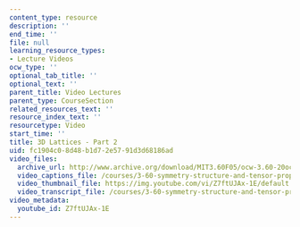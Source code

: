 ```yaml
---
content_type: resource
description: ''
end_time: ''
file: null
learning_resource_types:
- Lecture Videos
ocw_type: ''
optional_tab_title: ''
optional_text: ''
parent_title: Video Lectures
parent_type: CourseSection
related_resources_text: ''
resource_index_text: ''
resourcetype: Video
start_time: ''
title: 3D Lattices - Part 2
uid: fc1904c0-8d48-b1d7-2e57-91d3d68186ad
video_files:
  archive_url: http://www.archive.org/download/MIT3.60F05/ocw-3.60-20oct2005-pt2-220k.mp4
  video_captions_file: /courses/3-60-symmetry-structure-and-tensor-properties-of-materials-fall-2005/1f5368f83c555779b9031affe05a50dc_Z7ftUJAx-1E.vtt
  video_thumbnail_file: https://img.youtube.com/vi/Z7ftUJAx-1E/default.jpg
  video_transcript_file: /courses/3-60-symmetry-structure-and-tensor-properties-of-materials-fall-2005/2b8324524113f3623834cf80d8773de8_Z7ftUJAx-1E.pdf
video_metadata:
  youtube_id: Z7ftUJAx-1E
---
```

